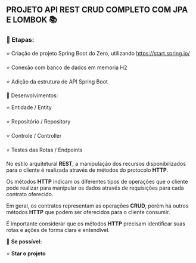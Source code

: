 ## PROJETO API REST CRUD COMPLETO COM JPA E LOMBOK 📚

### 🔸 Etapas:

⭐️ Criação de projeto Spring Boot do Zero, utilizando https://start.spring.io/

⭐️ Conexão com banco de dados em memoria H2 

⭐️ Adição da estrutura de API Spring Boot 

🔸 Desenvolvimentos:

⭐️ Entidade / Entity 

⭐️ Repositório / Repository 

⭐️ Controle / Controller 

⭐️ Testes das Rotas / Endpoints 

No estilo arquitetural **REST**, a manipulação dos recursos disponibilizados para o cliente é realizada através de métodos do protocolo **HTTP**.

Os métodos **HTTP** indicam os diferentes tipos de operações que o cliente pode realizar para manipular os dados através de requisições para cada contrato oferecido.

Em geral, os contratos representam as operações **CRUD**, porém há outros métodos **HTTP** que podem ser oferecidos para o cliente consumir.

É importante considerar que os métodos **HTTP** precisam identificar suas rotas e ações de forma clara e entendível.

🔸 **Se possível:**

⭐️ **Star o projeto**